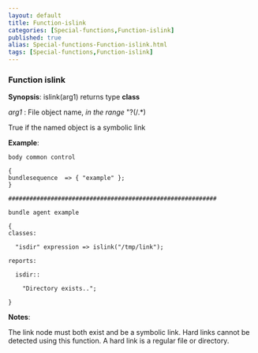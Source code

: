 ```yaml
---
layout: default
title: Function-islink
categories: [Special-functions,Function-islink]
published: true
alias: Special-functions-Function-islink.html
tags: [Special-functions,Function-islink]
---
```


### Function islink

**Synopsis**: islink(arg1) returns type **class**

  
 *arg1* : File object name, *in the range* "?(/.\*)   

True if the named object is a symbolic link

**Example**:  
   

```cf3
body common control

{
bundlesequence  => { "example" };
}

###########################################################

bundle agent example

{     
classes:

  "isdir" expression => islink("/tmp/link");

reports:

  isdir::

    "Directory exists..";

}
```

**Notes**:  
   

The link node must both exist and be a symbolic link. Hard links cannot
be detected using this function. A hard link is a regular file or
directory.
